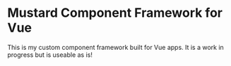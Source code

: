 # Mustard Component Framework for Vue

This is my custom component framework built for Vue apps. It is a work in progress but is useable as is!
